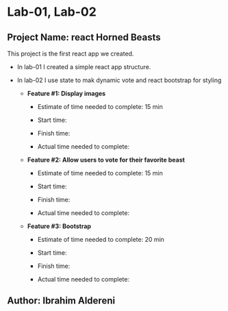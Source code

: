 # Lab-01, Lab-02

## Project Name: react Horned Beasts

This project is the first react app we created.

- In lab-01 I created a simple react app structure.
- In lab-02 I use state to mak dynamic vote and react bootstrap for styling

  - **Feature #1: Display images**

    - Estimate of time needed to complete: 15 min

    - Start time:

    - Finish time:

    - Actual time needed to complete:

  - **Feature #2: Allow users to vote for their favorite beast**

    - Estimate of time needed to complete: 15 min

    - Start time:

    - Finish time:

    - Actual time needed to complete:

  - **Feature #3: Bootstrap**

    - Estimate of time needed to complete: 20 min

    - Start time:

    - Finish time:

    - Actual time needed to complete:

## Author: Ibrahim Aldereni
